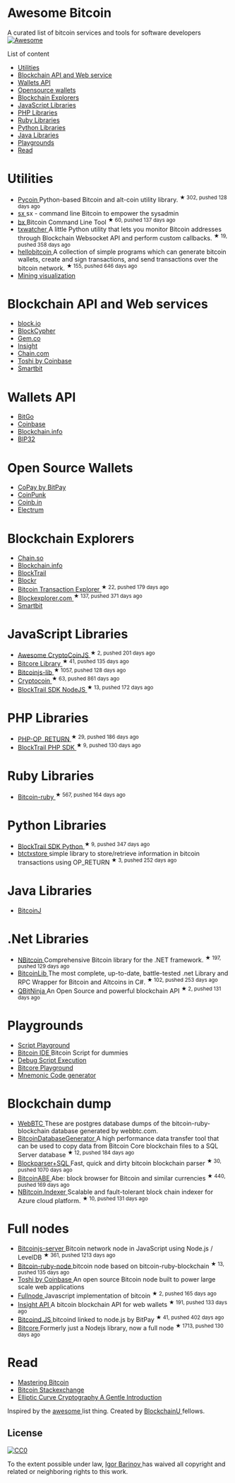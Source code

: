 <h1>
 Awesome Bitcoin
</h1>
<p>
 A curated list of bitcoin services and tools for software developers
 <a href="https://github.com/sindresorhus/awesome">
  <img alt="Awesome" src="https://cdn.rawgit.com/sindresorhus/awesome/d7305f38d29fed78fa85652e3a63e154dd8e8829/media/badge.svg"/>
 </a>
</p>
<p>
 List of content
</p>
<ul>
 <li>
  <a href="#utilities">
   Utilities
  </a>
 </li>
 <li>
  <a href="#blockchain-api-and-web-services">
   Blockchain API and Web service
  </a>
 </li>
 <li>
  <a href="#wallets-api">
   Wallets API
  </a>
 </li>
 <li>
  <a href="#open-source-wallets">
   Opensource wallets
  </a>
 </li>
 <li>
  <a href="#blockchain-explorers">
   Blockchain Explorers
  </a>
 </li>
 <li>
  <a href="#javascript-libraries">
   JavaScript Libraries
  </a>
 </li>
 <li>
  <a href="#php-libraries">
   PHP Libraries
  </a>
 </li>
 <li>
  <a href="#ruby-libraries">
   Ruby Libraries
  </a>
 </li>
 <li>
  <a href="#python-libraries">
   Python Libraries
  </a>
 </li>
 <li>
  <a href="#java-libraries">
   Java Libraries
  </a>
 </li>
 <li>
  <a href="#playgrounds">
   Playgrounds
  </a>
 </li>
 <li>
  <a href="#read">
   Read
  </a>
 </li>
</ul>
<h1>
 Utilities
</h1>
<ul>
 <li>
  <a href="https://github.com/richardkiss/pycoin">
   Pycoin
  </a>
  Python-based Bitcoin and alt-coin utility library.
  <sup>
   &#9733 302, pushed 128 days ago
  </sup>
 </li>
 <li>
  <a href="https://github.com/spesmilo/sx/">
   sx
  </a>
  sx - command line Bitcoin to empower the sysadmin
 </li>
 <li>
  <a href="https://github.com/libbitcoin/libbitcoin-explorer">
   bx
  </a>
  Bitcoin Command Line Tool
  <sup>
   &#9733 60, pushed 137 days ago
  </sup>
 </li>
 <li>
  <a href="https://github.com/tsileo/txwatcher">
   txwatcher
  </a>
  A little Python utility that lets you monitor Bitcoin addresses through Blockchain Websocket API and perform custom callbacks.
  <sup>
   &#9733 19, pushed 358 days ago
  </sup>
 </li>
 <li>
  <a href="https://github.com/prettymuchbryce/hellobitcoin">
   hellobitcoin
  </a>
  A collection of simple programs which can generate bitcoin wallets, create and sign transactions, and send transactions over the bitcoin network.
  <sup>
   &#9733 155, pushed 646 days ago
  </sup>
 </li>
 <li>
  <a href="http://www.yogh.io/#mine:last">
   Mining visualization
  </a>
 </li>
</ul>
<h1>
 Blockchain API and Web services
</h1>
<ul>
 <li>
  <a href="https://block.io">
   block.io
  </a>
 </li>
 <li>
  <a href="http://www.blockcypher.com">
   BlockCypher
  </a>
 </li>
 <li>
  <a href="https://gem.co">
   Gem.co
  </a>
 </li>
 <li>
  <a href="https://insight.is">
   Insight
  </a>
 </li>
 <li>
  <a href="https://chain.com">
   Chain.com
  </a>
 </li>
 <li>
  <a href="https://toshi.io/">
   Toshi by Coinbase
  </a>
 </li>
 <li>
  <a href="https://www.smartbit.com.au">
   Smartbit
  </a>
 </li>
</ul>
<h1>
 Wallets API
</h1>
<ul>
 <li>
  <a href="https://www.bitgo.com/api/">
   BitGo
  </a>
 </li>
 <li>
  <a href="https://developers.coinbase.com">
   Coinbase
  </a>
 </li>
 <li>
  <a href="https://blockchain.info/api">
   Blockchain.info
  </a>
 </li>
 <li>
  <a href="http://bip32.org">
   BIP32
  </a>
 </li>
</ul>
<h1>
 Open Source Wallets
</h1>
<ul>
 <li>
  <a href="https://copay.io/">
   CoPay by BitPay
  </a>
 </li>
 <li>
  <a href="https://coinpunk.com/">
   CoinPunk
  </a>
 </li>
 <li>
  <a href="https://coinb.in">
   Coinb.in
  </a>
 </li>
 <li>
  <a href="https://electrum.org/">
   Electrum
  </a>
 </li>
</ul>
<h1>
 Blockchain Explorers
</h1>
<ul>
 <li>
  <a href="http://chain.so">
   Chain.so
  </a>
 </li>
 <li>
  <a href="https://blockchain.info">
   Blockchain.info
  </a>
 </li>
 <li>
  <a href="https://www.blocktrail.com/BTC">
   BlockTrail
  </a>
 </li>
 <li>
  <a href="https://blockr.io">
   Blockr
  </a>
 </li>
 <li>
  <a href="https://github.com/JornC/bitcoin-transaction-explorer">
   Bitcoin Transaction Explorer
  </a>
  <sup>
   &#9733 22, pushed 179 days ago
  </sup>
 </li>
 <li>
  <a href="https://github.com/bitcoin-blockexplorer/old-blockexplorer-php">
   Blockexplorer.com
  </a>
  <sup>
   &#9733 137, pushed 371 days ago
  </sup>
 </li>
 <li>
  <a href="https://www.smartbit.com.au">
   Smartbit
  </a>
 </li>
</ul>
<h1>
 JavaScript Libraries
</h1>
<ul>
 <li>
  <a href="https://github.com/cryptocoinjs/awesome-cryptocoinjs">
   Awesome CryptoCoinJS
  </a>
  <sup>
   &#9733 2, pushed 201 days ago
  </sup>
 </li>
 <li>
  <a href="https://github.com/bitpay/bitcore-lib">
   Bitcore Library
  </a>
  <sup>
   &#9733 41, pushed 135 days ago
  </sup>
 </li>
 <li>
  <a href="https://github.com/bitcoinjs/bitcoinjs-lib">
   Bitcoinjs-lib
  </a>
  <sup>
   &#9733 1057, pushed 128 days ago
  </sup>
 </li>
 <li>
  <a href="https://github.com/cryptocoinjs/cryptocoin">
   Cryptocoin
  </a>
  <sup>
   &#9733 63, pushed 861 days ago
  </sup>
 </li>
 <li>
  <a href="https://github.com/blocktrail/blocktrail-sdk-nodejs">
   BlockTrail SDK NodeJS
  </a>
  <sup>
   &#9733 13, pushed 172 days ago
  </sup>
 </li>
</ul>
<h1>
 PHP Libraries
</h1>
<ul>
 <li>
  <a href="https://github.com/coinspark/php-OP_RETURN">
   PHP-OP_RETURN
  </a>
  <sup>
   &#9733 29, pushed 186 days ago
  </sup>
 </li>
 <li>
  <a href="https://github.com/blocktrail/blocktrail-sdk-php">
   BlockTrail PHP SDK
  </a>
  <sup>
   &#9733 9, pushed 130 days ago
  </sup>
 </li>
</ul>
<h1>
 Ruby Libraries
</h1>
<ul>
 <li>
  <a href="https://github.com/lian/bitcoin-ruby">
   Bitcoin-ruby
  </a>
  <sup>
   &#9733 567, pushed 164 days ago
  </sup>
 </li>
</ul>
<h1>
 Python Libraries
</h1>
<ul>
 <li>
  <a href="https://github.com/blocktrail/blocktrail-sdk-python">
   BlockTrail SDK Python
  </a>
  <sup>
   &#9733 9, pushed 347 days ago
  </sup>
 </li>
 <li>
  <a href="https://github.com/F483/btctxstore">
   btctxstore
  </a>
  simple library to store/retrieve information in bitcoin transactions using OP_RETURN
  <sup>
   &#9733 3, pushed 252 days ago
  </sup>
 </li>
</ul>
<h1>
 Java Libraries
</h1>
<ul>
 <li>
  <a href="https://bitcoinj.github.io">
   BitcoinJ
  </a>
 </li>
</ul>
<h1>
 .Net Libraries
</h1>
<ul>
 <li>
  <a href="https://github.com/MetacoSA/NBitcoin">
   NBitcoin
  </a>
  Comprehensive Bitcoin library for the .NET framework.
  <sup>
   &#9733 197, pushed 129 days ago
  </sup>
 </li>
 <li>
  <a href="https://github.com/GeorgeKimionis/BitcoinLib">
   BitcoinLib
  </a>
  The most complete, up-to-date, battle-tested .net Library and RPC Wrapper for Bitcoin and Altcoins in C#.
  <sup>
   &#9733 102, pushed 253 days ago
  </sup>
 </li>
 <li>
  <a href="https://github.com/MetacoSA/QBitNinja">
   QBitNinja
  </a>
  An Open Source and powerful blockchain API
  <sup>
   &#9733 2, pushed 131 days ago
  </sup>
 </li>
</ul>
<h1>
 Playgrounds
</h1>
<ul>
 <li>
  <a href="http://www.crmarsh.com/script-playground/">
   Script Playground
  </a>
 </li>
 <li>
  <a href="http://www.cs.princeton.edu/~tongbinw/bitcoinIDE/build/editor.html">
   Bitcoin IDE
  </a>
  Bitcoin Script for dummies
 </li>
 <li>
  <a href="https://webbtc.com/script">
   Debug Script Execution
  </a>
 </li>
 <li>
  <a href="https://bitcore.io/playground/">
   Bitcore Playground
  </a>
 </li>
 <li>
  <a href="https://dcpos.github.io/bip39/">
   Mnemonic Code generator
  </a>
 </li>
</ul>
<h1>
 Blockchain dump
</h1>
<ul>
 <li>
  <a href="http://dumps.webbtc.com/bitcoin/">
   WebBTC
  </a>
  These are postgres database dumps of the bitcoin-ruby-blockchain database generated by webbtc.com.
 </li>
 <li>
  <a href="https://github.com/ladimolnar/BitcoinDatabaseGenerator">
   BitcoinDatabaseGenerator
  </a>
  A high performance data transfer tool that can be used to copy data from Bitcoin Core blockchain files to a SQL Server database
  <sup>
   &#9733 12, pushed 184 days ago
  </sup>
 </li>
 <li>
  <a href="https://github.com/mcdee/blockparser">
   Blockparser+SQL
  </a>
  Fast, quick and dirty bitcoin blockchain parser
  <sup>
   &#9733 30, pushed 1070 days ago
  </sup>
 </li>
 <li>
  <a href="https://github.com/bitcoin-abe/bitcoin-abe">
   BitcoinABE
  </a>
  Abe: block browser for Bitcoin and similar currencies
  <sup>
   &#9733 440, pushed 169 days ago
  </sup>
 </li>
 <li>
  <a href="https://github.com/MetacoSA/NBitcoin.Indexer">
   NBitcoin.Indexer
  </a>
  Scalable and fault-tolerant block chain indexer for Azure cloud platform.
  <sup>
   &#9733 10, pushed 131 days ago
  </sup>
 </li>
</ul>
<h1>
 Full nodes
</h1>
<ul>
 <li>
  <a href="https://github.com/bitcoinjs/bitcoinjs-server">
   Bitcoinjs-server
  </a>
  Bitcoin network node in JavaScript using Node.js / LevelDB
  <sup>
   &#9733 361, pushed 1213 days ago
  </sup>
 </li>
 <li>
  <a href="https://github.com/mhanne/bitcoin-ruby-node">
   Bitcoin-ruby-node
  </a>
  bitcoin node based on bitcoin-ruby-blockchain
  <sup>
   &#9733 13, pushed 135 days ago
  </sup>
 </li>
 <li>
  <a href="https://toshi.io/">
   Toshi by Coinbase
  </a>
  An open source Bitcoin node built to power large scale web applications
 </li>
 <li>
  <a href="https://github.com/ryanxcharles/fullnode">
   Fullnode
  </a>
  Javascript implementation of bitcoin
  <sup>
   &#9733 2, pushed 165 days ago
  </sup>
 </li>
 <li>
  <a href="https://github.com/bitpay/insight-api">
   Insight API
  </a>
  A bitcoin blockchain API for web wallets
  <sup>
   &#9733 191, pushed 133 days ago
  </sup>
 </li>
 <li>
  <a href="https://github.com/bitpay/bitcoind.js">
   Bitcoind.JS
  </a>
  bitcoind linked to node.js by BitPay
  <sup>
   &#9733 41, pushed 402 days ago
  </sup>
 </li>
 <li>
  <a href="https://github.com/bitpay/bitcore">
   Bitcore
  </a>
  Formerly just a Nodejs library, now a full node
  <sup>
   &#9733 1713, pushed 130 days ago
  </sup>
 </li>
</ul>
<h1>
 Read
</h1>
<ul>
 <li>
  <a href="https://github.com/aantonop/bitcoinbook">
   Mastering Bitcoin
  </a>
 </li>
 <li>
  <a href="http://bitcoin.stackexchange.com">
   Bitcoin Stackexchange
  </a>
 </li>
 <li>
  <a href="http://andrea.corbellini.name/2015/05/17/elliptic-curve-cryptography-a-gentle-introduction/">
   Elliptic Curve Cryptography A Gentle Introduction
  </a>
 </li>
</ul>
<p>
 Inspired by the
 <a href="https://github.com/sindresorhus/awesome">
  awesome
 </a>
 list thing.
Created by
 <a href="http://blockchainu.co/">
  BlockchainU
 </a>
 fellows.
</p>
<h2>
 License
</h2>
<p>
 <a href="http://creativecommons.org/publicdomain/zero/1.0/">
  <img alt="CC0" src="http://i.creativecommons.org/p/zero/1.0/88x31.png"/>
 </a>
</p>
<p>
 To the extent possible under law,
 <a href="https://github.com/igorbarinov/">
  Igor Barinov
 </a>
 has waived all copyright and related or neighboring rights to this work.
</p>

